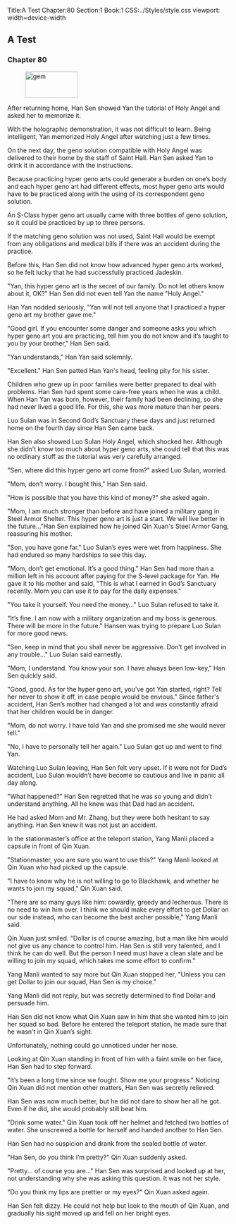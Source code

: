 Title:A Test 
Chapter:80 
Section:1 
Book:1 
CSS:../Styles/style.css 
viewport: width=device-width
  
## A Test
### Chapter 80
  
<figure>
	<img src="../Images/gem.gif" alt="gem" id="gem" width="120" height="60" />
</figure>
  

  
After returning home, Han Sen showed Yan the tutorial of Holy Angel and asked her to memorize it.

With the holographic demonstration, it was not difficult to learn. Being intelligent, Yan memorized Holy Angel after watching just a few times.

On the next day, the geno solution compatible with Holy Angel was delivered to their home by the staff of Saint Hall. Han Sen asked Yan to drink it in accordance with the instructions.

Because practicing hyper geno arts could generate a burden on one’s body and each hyper geno art had different effects, most hyper geno arts would have to be practiced along with the using of its correspondent geno solution.

An S-Class hyper geno art usually came with three bottles of geno solution, so it could be practiced by up to three persons.

If the matching geno solution was not used, Saint Hall would be exempt from any obligations and medical bills if there was an accident during the practice.

Before this, Han Sen did not know how advanced hyper geno arts worked, so he felt lucky that he had successfully practiced Jadeskin.

"Yan, this hyper geno art is the secret of our family. Do not let others know about it, OK?" Han Sen did not even tell Yan the name "Holy Angel."

Han Yan nodded seriously, "Yan will not tell anyone that I practiced a hyper geno art my brother gave me."

"Good girl. If you encounter some danger and someone asks you which hyper geno art you are practicing, tell him you do not know and it’s taught to you by your brother," Han Sen said.

"Yan understands," Han Yan said solemnly.

"Excellent." Han Sen patted Han Yan's head, feeling pity for his sister.

Children who grew up in poor families were better prepared to deal with problems. Han Sen had spent some care-free years when he was a child. When Han Yan was born, however, their family had been declining, so she had never lived a good life. For this, she was more mature than her peers.

Luo Sulan was in Second God’s Sanctuary these days and just returned home on the fourth day since Han Sen came back.

Han Sen also showed Luo Sulan Holy Angel, which shocked her. Although she didn’t know too much about hyper geno arts, she could tell that this was no ordinary stuff as the tutorial was very carefully arranged.

"Sen, where did this hyper geno art come from?" asked Luo Sulan, worried.

"Mom, don’t worry. I bought this," Han Sen said.

"How is possible that you have this kind of money?" she asked again.

"Mom, I am much stronger than before and have joined a military gang in Steel Armor Shelter. This hyper geno art is just a start. We will live better in the future…"Han Sen explained how he joined Qin Xuan's Steel Armor Gang, reassuring his mother.

"Son, you have gone far." Luo Sulan’s eyes were wet from happiness. She had endured so many hardships to see this day.

"Mom, don’t get emotional. It’s a good thing." Han Sen had more than a million left in his account after paying for the S-level package for Yan. He gave it to his mother and said, "This is what I earned in God’s Sanctuary recently. Mom you can use it to pay for the daily expenses."

"You take it yourself. You need the money..." Luo Sulan refused to take it.

"It’s fine. I am now with a military organization and my boss is generous. There will be more in the future." Hansen was trying to prepare Luo Sulan for more good news.

"Sen, keep in mind that you shall never be aggressive. Don’t get involved in any trouble..." Luo Sulan said earnestly.

"Mom, I understand. You know your son. I have always been low-key," Han Sen quickly said.

"Good, good. As for the hyper geno art, you’ve got Yan started, right? Tell her never to show it off, in case people would be envious." Since father's accident, Han Sen’s mother had changed a lot and was constantly afraid that her children would be in danger.

"Mom, do not worry. I have told Yan and she promised me she would never tell."

"No, I have to personally tell her again." Luo Sulan got up and went to find Yan.

Watching Luo Sulan leaving, Han Sen felt very upset. If it were not for Dad’s accident, Luo Sulan wouldn’t have become so cautious and live in panic all day along.

"What happened?" Han Sen regretted that he was so young and didn’t understand anything. All he knew was that Dad had an accident.

He had asked Mom and Mr. Zhang, but they were both hesitant to say anything. Han Sen knew it was not just an accident.

In the stationmaster’s office at the teleport station, Yang Manli placed a capsule in front of Qin Xuan.

"Stationmaster, you are sure you want to use this?" Yang Manli looked at Qin Xuan who had picked up the capsule.

"I have to know why he is not willing to go to Blackhawk, and whether he wants to join my squad," Qin Xuan said.

"There are so many guys like him: cowardly, greedy and lecherous. There is no need to win him over. I think we should make every effort to get Dollar on our side instead, who can become the best archer possible," Yang Manli said.

Qin Xuan just smiled. "Dollar is of course amazing, but a man like him would not give us any chance to control him. Han Sen is still very talented, and I think he can do well. But the person I need must have a clean slate and be willing to join my squad, which takes me some effort to confirm."

Yang Manli wanted to say more but Qin Xuan stopped her, "Unless you can get Dollar to join our squad, Han Sen is my choice."

Yang Manli did not reply, but was secretly determined to find Dollar and persuade him.

Han Sen did not know what Qin Xuan saw in him that she wanted him to join her squad so bad. Before he entered the teleport station, he made sure that he wasn’t in Qin Xuan’s sight.

Unfortunately, nothing could go unnoticed under her nose.

Looking at Qin Xuan standing in front of him with a faint smile on her face, Han Sen had to step forward.

"It’s been a long time since we fought. Show me your progress." Noticing Qin Xuan did not mention other matters, Han Sen was secretly relieved.

Han Sen was now much better, but he did not dare to show her all he got. Even if he did, she would probably still beat him.

"Drink some water." Qin Xuan took off her helmet and fetched two bottles of water. She unscrewed a bottle for herself and handed another to Han Sen.

Han Sen had no suspicion and drank from the sealed bottle of water.

"Han Sen, do you think I’m pretty?" Qin Xuan suddenly asked.

"Pretty... of course you are..." Han Sen was surprised and looked up at her, not understanding why she was asking this question. It was not her style.

"Do you think my lips are prettier or my eyes?" Qin Xuan asked again.

Han Sen felt dizzy. He could not help but look to the mouth of Qin Xuan, and gradually his sight moved up and fell on her bright eyes.